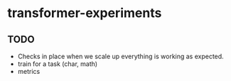 # transformer-experiments

## TODO
* Checks in place when we scale up everything is working as expected.
* train for a task (char, math)
* metrics